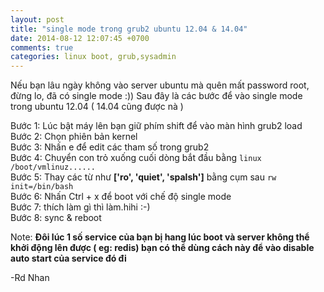 ```yaml
---
layout: post
title: "single mode trong grub2 ubuntu 12.04 & 14.04"
date: 2014-08-12 12:07:45 +0700
comments: true
categories: linux boot, grub,sysadmin
---
```


Nếu bạn lâu ngày không vào server ubuntu mà quên mất password root, đừng lo, đã có single mode :))
Sau đây là các bước để vào single mode trong ubuntu 12.04 ( 14.04 cũng được nà )
<br>

Bước 1: Lúc bật máy lên bạn giữ phím shift  để vào màn hình grub2 load  <br />
Bước 2: Chọn phiên bản kernel  <br />
Bước 3: Nhấn e để edit các tham số trong grub2  <br />
Bước 4: Chuyển con trỏ xuống cuối dòng bắt đầu bằng `linux /boot/vmlinuz......`   <br />
Bước 5: Thay các từ như **['ro', 'quiet', 'spalsh']** bằng cụm sau `rw init=/bin/bash`  <br />
Bước 6: Nhấn Ctrl + x để boot với chế độ single mode  <br />
Bước 7: thích làm gì thì làm.hihi :-)  <br />
Bước 8: sync & reboot <br />


Note: **Đôi lúc 1 số service của bạn bị hang lúc boot và server không thể khởi động lên được ( eg: redis) bạn có thể dùng cách này để vào disable auto start của service đó đi**

-Rd
Nhan
